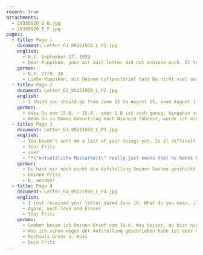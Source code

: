 ```yaml
---
recent: true
attachments:
  - 19380920_E_B.jpg
  - 19380920_E_F.jpg
pages:
  - title: Page 1
    document: Letter_61_09221938_L_P1.jpg
    english:
      - N.Y. September 27, 1939
      - Dear Puppiken, your air mail letter did not achieve much. It took 9 days to get here. The other letters don’t take longer either. There won’t be another ship until the day after tomorrow. It will be the first opportunity for me to respond to you. I hope you will get this letter as early as you were hoping. I think you should travel in early September. The affidavit issue might have been delayed a bit. But you should have it by mid-July, and I don’t see why you shouldn’t get your visa in August. I will write an additional letter to the consul that he should give you priority. You are lucky not to have to endure the summer heat yet this year. These last few days have been hard. I did not stop sweating even once in the last week. It has been comfortable since yesterday. Today, it is pouring. So if Mr. H. pays you your full salary, you can go see Ms. Dr. B. with a clear conscience.
    german:
      - N.Y. 27/9. 38
      - Liebe Puppiken, mit Deinem Luftpostbrief hast Du nicht viel ausgerichtet. Er war 9 Tage unterwegs. Länger gehen die anderen auch nicht. Übermorgen geht erst wieder ein Schiff. Es ist die erste Gelegenheit, Dir zu antworten. Ich hoffe, dass Du diesen Brief so früh hast wie Du wünschst. Ich bin der Meinung, dass Du Anfang September fahren sollst. Die Affidavitangelegenheit ist zwar ein bisschen verschoben. Du wirst es aber bis Mitte Juli dort haben u. ich sehe keinen Grund, weswegen Du nicht im August das Visum bekommen solltest. Ich schreibe noch einen Extrabrief an den Konsul, dass er Dich bevorzugen soll. Sei froh, dass Du die Sommerhitze in diesem Jahr noch nicht erlebst. Dieser Tage war es arg. Ich bin 8 Tage aus dem Schwitzen nicht herausgekommen. Seit gestern ist es angenehm. Es regnet heute in Strömen. Also wenn Dir Herr H. das volle Gehalt zahlt, kannst Du ja ruhigen Gewissens zu Frau Dr. B. gehen. Ich denke indessen
  - title: Page 2
    document: Letter_62_09221938_L_P2.jpg
    english:
      - I think you should go from June 15 to August 15, even August 1 should be enough. Then you will be done with that. I think 6 weeks will be plenty. Please be reasonable and don’t overexert yourself, and don’t rush around if it is hot there. The most important thing is that you have some idea of this. So don’t take it too seriously, but have some fun with it. – When you have the visa, I would stop [working] at Urys(?) and go to Schiffs for 3 weeks to learn a little about the lampshade factory. It would make me happy if you could make it to Nieheim for Mama’s birthday. Needless to say, I won’t tell them in N. I will send you Mama’s birthday letter; you can take it with you so that it gets there in time.
    german:
      - dass Du vom 15.6. – 15.8., oder 1.8 ist auch genug, hingehen solltest. Dann hast Du das erledigt. M. E. genügen 6 Wochen vollkommen. Bitte sei vernünftig + überanstrenge Dich nicht, hetze Dich auch nicht ab, wenn es dort heiss ist. So wichtig ist das alles nicht. Es kommt nur darauf an, dass Du eine Ahnung hast. Hier musst Du gewiß umlernen. Also nimm es nicht zu ernst, sondern mach einen Sport daraus! – Ich würde dann, wenn Du das Visum hast, bei Urys(?) aufhören + 3 Wochen zu Schiffs gehen, um die Lampenschirmfabrik ein bisschen zu lernen.
      - Wenn Du zu Mamas Geburtstag nach Nieheim führest, würde ich mich freuen. Natürlich schreibe ich nicht davon nach N. Ich werde Dir Mamas Geburtstagsbrief schicken; dann kannst Du ihn mitnehmen, so kommt er dann pünktlich.
  - title: Page 3
    document: Letter_63_09221938_L_P3.jpg
    english:
      - You haven’t sent me a list of your things yet. Is it difficult to put that together? There’s nothing new to tell from here. By the way, did I tell you about the work I do? I am in the Statistics Office, it’s very annoying and boring* work. Last week, I worked some overtime and made $18 ½. That’s very good for this day and age. I wonder how long my luck will last. I recently received a card from Ms. Mühlstein. She has had such bad luck. I don’t think she will be able to sell her business under acceptable conditions. She waited too long. I hope you are all in good health, and that “Papi” is doing good business (why won’t he at least send us a brief note?) Much love to all of you, 1000 kisses for you,
      - Your Fritz
      - over
      - "*\"entsetzliche Mistarbeit\" really just means that he hates his job, but it also might imply that it’s repetitive, difficult, boring, or annoying"
    german:
      - Du hast mir noch nicht die Aufstellung Deiner Sachen geschickt. Ist es schwierig sie zu machen? Hier gibt’s nicht Neues. Habe ich Dir eigentlich im letzten Brief berichtet, was ich im Geschäft arbeite. Ich bin im statistischen Büro, eine entsetzliche Mistarbeit. Vorige Woche habe ich Überstunden gemacht + so 18 1/2 $ verdient. Das ist sehr schön für die heutige Zeit. Soll mich mal wundern, wie lange die Herrlichkeit dauert. Dieser Tage hatte ich eine Karte von Frau Mühlstein. Sie hat ja Pech. Ich glaube kaum, dass sie den Laden noch zu annehmbaren Bedingungen loswird. Sie hat zu lange gewartet. Ich hoffe, dass Ihr alle gesund seid u. dass „Papi“ gute Geschäfte macht (warum schreibt er nicht mal einen Gruss?) Seid alle herzlich gegrüsst, du selbst auch 1000x geküsst von
      - Deinem Fritz
      - b. wenden!
  - title: Page 4
    document: Letter_64_09221938_L_P4.jpg
    english:
      - I just received your letter dated June 19. What do you mean, it’s not your turn yet? It’s always your turn! The chocolate hasn’t arrived yet. I will distribute it according to your wishes when it gets here. Never mind what I wrote about the list, because I found it in your letter today. I will talk this issue over with [our] relatives and let you know what we decide. I don’t think you should leave any of those items there. Everything looks right to me. Let’s see what the guardians think!
      - Again, much love and kisses
      - Your Fritz
    german:
      - Soeben bekam ich Deinen Brief vom 19.6. Was heisst, du bist nicht dran? Du bist immer dran! Die Schok. ist noch nicht da. Ich werde sie nach Ankunft Deinem Wunsch gemäß verteilen.
      - Was ich schon wegen der Aufstellung geschrieben habe ist aber hinfällig, nachdem ich sie heute in Deinem Brief fand. Ich werde mal die Sache mit den Verwandten durchsprechen + Dir dann sagen, wie wir es machen wollen. Ich glaube kaum, dass Du von den Sachen was dort lassen sollst. Mir erscheint alles richtig. Mal sehen, was die Vormünder meinen!
      - Nochmals Gruss u. Kuss
      - Dein Fritz
---
```

  